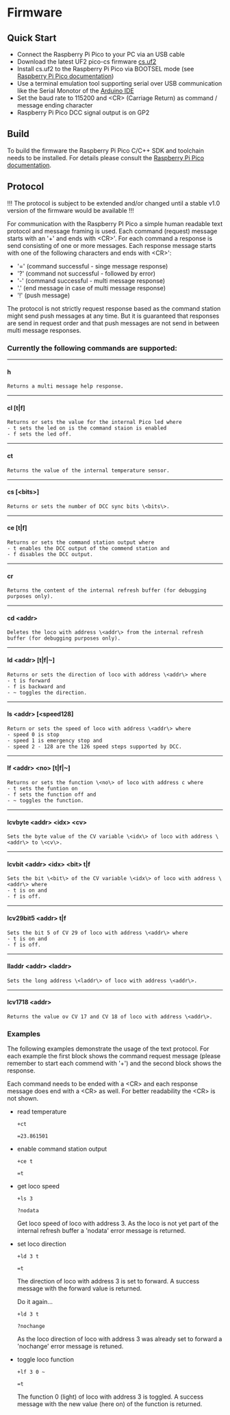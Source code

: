 # Firmware

## Quick Start

- Connect the Raspberry Pi Pico to your PC via an USB cable
- Download the latest UF2 pico-cs firmware [cs.uf2](https://github.com/stfnmllr/pico-cs/releases)
- Install cs.uf2 to the Raspberry Pi Pico via BOOTSEL mode (see [Raspberry Pi Pico documentation](https://www.raspberrypi.com/documentation/microcontrollers/raspberry-pi-pico.html))
- Use a terminal emulation tool supporting serial over USB communication like the Serial Monotor of the [Arduino IDE](https://www.arduino.cc/en/software)
- Set the baud rate to 115200 and \<CR\> (Carriage Return) as command / message ending character
- Raspberry Pi Pico DCC signal output is on GP2

## Build

To build the firmware the Raspberry Pi Pico C/C++ SDK and toolchain needs to be installed. For details please consult the [Raspberry Pi Pico documentation](https://www.raspberrypi.com/documentation/microcontrollers/raspberry-pi-pico.html).


## Protocol

!!! The protocol is subject to be extended and/or changed until a stable v1.0 version of the firmware would be available !!!

For communication with the Raspberry PI Pico a simple human readable text protocol and message framing is used. Each command (request) message starts with an '+' and ends with \<CR\>'. For each command a response is send consisting of one or more messages. Each response message starts with one of the following characters and ends with \<CR\>':

- '=' (command successful - singe message response)
- '?' (command not successful - followed by error)
- '-' (command successful - multi message response)
- '.' (end message in case of multi message response)
- '!' (push message)

The protocol is not strictly request response based as the command station might send push messages at any time. But it is guaranteed that responses are send in request order and that push messages are not send in between multi message responses.

### Currently the following commands are supported:

   ***
#### h

    Returns a multi message help response.

   ***
#### cl [t|f]
    
    Returns or sets the value for the internal Pico led where
    - t sets the led on is the command staion is enabled
    - f sets the led off.

   ***
#### ct

    Returns the value of the internal temperature sensor.

   ***
#### cs [\<bits\>]

    Returns or sets the number of DCC sync bits \<bits\>.

   ***
#### ce [t|f]

    Returns or sets the command station output where
    - t enables the DCC output of the commend station and
    - f disables the DCC output.

   ***
#### cr

    Returns the content of the internal refresh buffer (for debugging purposes only).

   ***
#### cd \<addr\>

    Deletes the loco with address \<addr\> from the internal refresh buffer (for debugging purposes only).

   ***
#### ld \<addr\> [t|f|~]

    Returns or sets the direction of loco with address \<addr\> where
    - t is forward
    - f is backward and
    - ~ toggles the direction.

   ***
#### ls \<addr\> [<speed128]

    Return or sets the speed of loco with address \<addr\> where
    - speed 0 is stop
    - speed 1 is emergency stop and
    - speed 2 - 128 are the 126 speed steps supported by DCC.

   ***
#### lf \<addr\> \<no\> [t|f|~]

    Returns or sets the function \<no\> of loco with address c where
    - t sets the funtion on
    - f sets the function off and
    - ~ toggles the function.

   ***
#### lcvbyte \<addr\> \<idx\> \<cv\>

    Sets the byte value of the CV variable \<idx\> of loco with address \<addr\> to \<cv\>.

   ***
#### lcvbit \<addr\> \<idx\> \<bit\> t|f

    Sets the bit \<bit\> of the CV variable \<idx\> of loco with address \<addr\> where
    - t is on and
    - f is off.

   ***
#### lcv29bit5 \<addr\> t|f

    Sets the bit 5 of CV 29 of loco with address \<addr\> where
    - t is on and
    - f is off.

   ***
#### lladdr \<addr\> \<laddr\>

    Sets the long address \<laddr\> of loco with address \<addr\>.

   ***
#### lcv1718 \<addr\>

    Returns the value ov CV 17 and CV 18 of loco with address \<addr\>.


### Examples

The following examples demonstrate the usage of the text protocol. For each example the first block shows the command request message (please remember to start each commend with '+') and the second block shows the response.

Each command needs to be ended with a \<CR\> and each response message does end with a \<CR\> as well. For better readability the \<CR\> is not shown.

- read temperature
    ```
    +ct
    ```

    ```
    =23.861501
    ```

- enable command station output
    ```
    +ce t
    ```

    ```
    =t
    ```

- get loco speed
    ```
    +ls 3
    ```

    ```
    ?nodata
    ```
    Get loco speed of loco with address 3. As the loco is not yet part of the internal refresh buffer a 'nodata' error message is returned.

- set loco direction
    ```
    +ld 3 t
    ```

    ```
    =t
    ```
    The direction of loco with address 3 is set to forward. A success message with the forward value is returned.

    Do it again...
    ```
    +ld 3 t
    ```

    ```
    ?nochange
    ```
    As the loco direction of loco with address 3 was already set to forward a 'nochange' error message is retuned.
    
- toggle loco function 
    ```
    +lf 3 0 ~
    ```

    ```
    =t
    ```
    The function 0 (light) of loco with address 3 is toggled. A success message with the new value (here on) of the function is returned.
    
